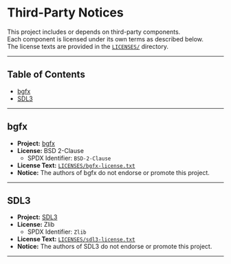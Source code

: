 ﻿# Third-Party Notices

This project includes or depends on third-party components.  
Each component is licensed under its own terms as described below.  
The license texts are provided in the [`LICENSES/`](LICENSES/) directory.

---

## Table of Contents
- [bgfx](#bgfx)
- [SDL3](#sdl3)
<!-- Add more as needed -->

---

## bgfx
- **Project:** [bgfx](https://github.com/bkaradzic/bgfx)
- **License:** BSD 2-Clause
    - SPDX Identifier: `BSD-2-Clause`
- **License Text:** [`LICENSES/bgfx-license.txt`](LICENSES/bgfx-license.txt)
- **Notice:** The authors of bgfx do not endorse or promote this project.

---

## SDL3
- **Project:** [SDL3](https://github.com/libsdl-org/SDL)
- **License:** Zlib
    - SPDX Identifier: `Zlib`
- **License Text:** [`LICENSES/sdl3-license.txt`](LICENSES/sdl3-license.txt)
- **Notice:** The authors of SDL3 do not endorse or promote this project.

---
